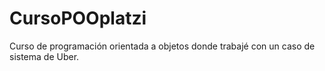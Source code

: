 # CursoPOOplatzi

Curso de programación orientada a objetos donde trabajé con un caso de sistema de Uber.

